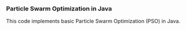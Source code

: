### Particle Swarm Optimization in Java ###

This code implements basic Particle Swarm Optimization (PSO) in Java.